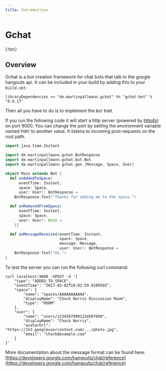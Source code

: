 ```yaml
---
title: Introduction
---
```


# Gchat

{:toc}

## Overview

Gchat is a bot creation framework for chat bots that talk to the google hangouts api.
It can be included in your build by adding this to your `build.sbt`:

```
libraryDependencies += "de.martinpallmann.gchat" %% "gchat-bot" % "0.0.17"
```

Then all you have to do is to implement the `Bot` trait.

If you run the following code it will start a http server (powered by [http4s](https://http4s.org)) on port 9000.
You can change the port by setting the environment variable named `PORT` to another value.
It listens to incoming post-requests on the root path.

```scala
import java.time.Instant

import de.martinpallmann.gchat.BotResponse
import de.martinpallmann.gchat.bot.Bot
import de.martinpallmann.gchat.gen.{Message, Space, User}

object Main extends Bot {
  def onAddedToSpace(
      eventTime: Instant,
      space: Space,
      user: User): BotResponse = 
    BotResponse.Text("Thanks for adding me to the space.")

  def onRemovedFromSpace(
      eventTime: Instant, 
      space: Space, 
      user: User): Unit =
    {}

  def onMessageReceived(eventTime: Instant,
                        space: Space,
                        message: Message,
                        user: User): BotResponse =
    BotResponse.Text("Hi.")
}
```

To test the server you can run the following curl command:

```
curl localhost:9000 -XPOST -d '{
    "type": "ADDED_TO_SPACE",
    "eventTime": "2017-03-02T19:02:59.910959Z",
    "space": {
        "name": "spaces/AAAAAAAAAAA",
        "displayName": "Chuck Norris Discussion Room",
        "type": "ROOM"
    },
    "user": {
        "name": "users/12345678901234567890",
        "displayName": "Chuck Norris",
        "avatarUrl": "https://lh3.googleusercontent.com/.../photo.jpg",
        "email": "chuck@example.com"
    }
}'
```

More documentation about the message format can be found here: [https://developers.google.com/hangouts/chat/reference](https://developers.google.com/hangouts/chat/reference)
